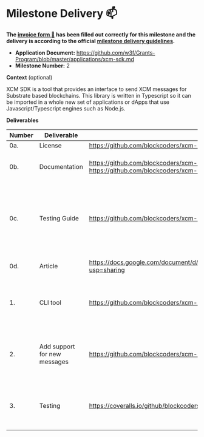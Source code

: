 # Milestone Delivery :mailbox:

**The [invoice form :pencil:](https://docs.google.com/forms/d/e/1FAIpQLSfmNYaoCgrxyhzgoKQ0ynQvnNRoTmgApz9NrMp-hd8mhIiO0A/viewform) has been filled out correctly for this milestone and the delivery is according to the official [milestone delivery guidelines](https://github.com/w3f/Grants-Program/blob/master/docs/milestone-deliverables-guidelines.md).**

- **Application Document:** https://github.com/w3f/Grants-Program/blob/master/applications/xcm-sdk.md
- **Milestone Number:** 2

**Context** (optional)

XCM SDK is a tool that provides an interface to send XCM messages for Substrate based blockchains. This library is written in Typescript so it can be imported in a whole new set of applications or dApps that use Javascript/Typescript engines such as Node.js.

**Deliverables**

| Number | Deliverable                  | Link                                                                                                                      | Notes                                                                                               |
| ------ | ---------------------------- | ------------------------------------------------------------------------------------------------------------------------- | --------------------------------------------------------------------------------------------------- |
| 0a.    | License                      | https://github.com/blockcoders/xcm-sdk/blob/main/LICENSE                                                                  | MIT                                                                                                 |
| 0b.    | Documentation                | https://github.com/blockcoders/xcm-sdk/blob/main/README.md, https://github.com/blockcoders/xcm-sdk/blob/main/README-es.md | **english** and **spanish** versions of the documentation                                           |
| 0c.    | Testing Guide                | https://github.com/blockcoders/xcm-sdk#testing                                                                            | Unit test and end to end tests will cover the core functions to ensure everything works as expected |
| 0d.    | Article                      | https://docs.google.com/document/d/1W46rTJT4ROkhssXSUoWx8zHEXY6njA_akNs0ldPjgeY/edit?usp=sharing                          | A Draft for the medium article.                                                                     |
| 1.     | CLI tool                     | https://github.com/blockcoders/xcm-sdk#cli-usage                                                                          | Interactive command line tool to generate and send XCM message.                                     |
| 2.     | Add support for new messages | https://github.com/blockcoders/xcm-sdk#support-for-other-pallets-and-methods                                              | Using generics the send function allows the body to be defined by the user.                         |
| 3.     | Testing                      | https://coveralls.io/github/blockcoders/xcm-sdk?branch=main                                                               | Achieve a testing coverage of the functionalities above 90%                                         |
